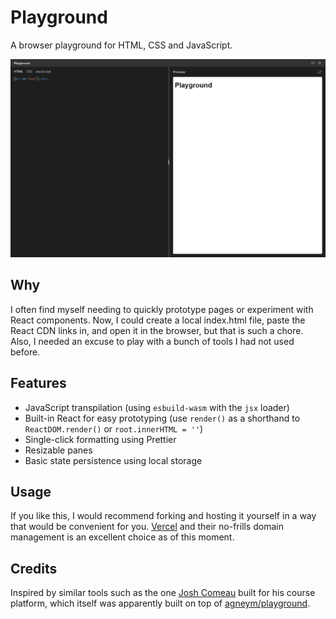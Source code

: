 # Playground

A browser playground for HTML, CSS and JavaScript.

![](./screenshot.png)

## Why

I often find myself needing to quickly prototype pages or experiment with React components. Now, I could create a local index.html file, paste the React CDN links in, and open it in the browser, but that is such a chore. Also, I needed an excuse to play with a bunch of tools I had not used before.

## Features

- JavaScript transpilation (using `esbuild-wasm` with the `jsx` loader)
- Built-in React for easy prototyping (use `render()` as a shorthand to `ReactDOM.render()` or `root.innerHTML = ''`)
- Single-click formatting using Prettier
- Resizable panes
- Basic state persistence using local storage

## Usage

If you like this, I would recommend forking and hosting it yourself in a way that would be convenient for you. [Vercel](vercel.com/) and their no-frills domain management is an excellent choice as of this moment.

## Credits

Inspired by similar tools such as the one [Josh Comeau](https://www.joshwcomeau.com/) built for his course platform, which itself was apparently built on top of [agneym/playground](https://github.com/agneym/playground).
